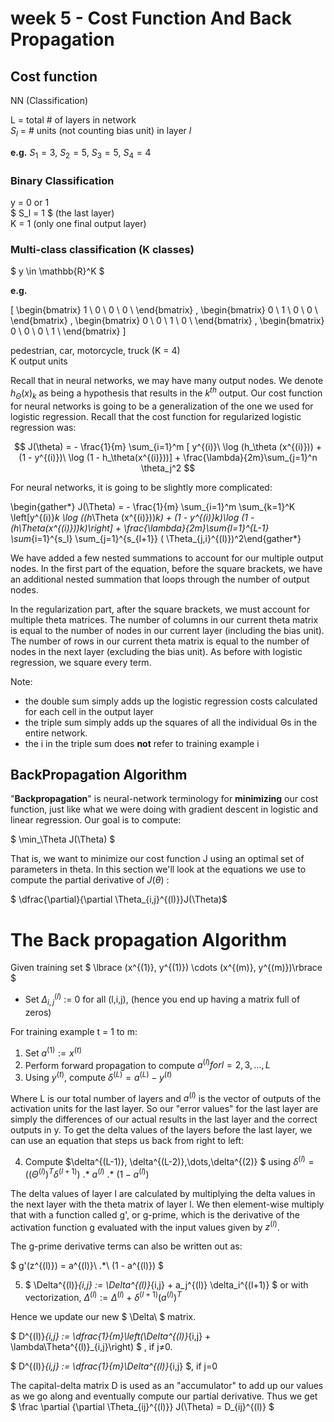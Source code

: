 # week 5 - Cost Function And Back Propagation

## Cost function

NN (Classification)

L  = total # of layers in network  
$S_l$ = # units (not counting bias unit) in layer $l$

**e.g.**
$S_1 = 3$, $S_2 = 5$, $S_3 = 5$, $S_4 = 4$  

### Binary Classification

y = 0 or 1  
$ S_l = 1 $ (the last layer)  
K = 1 (only one final output layer)

### Multi-class classification (K classes)

$ y \in \mathbb{R}^K $

**e.g.**

\[
    \begin{bmatrix}
        1 \\ 0 \\ 0 \\ 0 \\
    \end{bmatrix}
    ,
    \begin{bmatrix}
        0 \\ 1 \\ 0 \\ 0 \\
    \end{bmatrix}
    ,
    \begin{bmatrix}
        0 \\ 0 \\ 1 \\ 0 \\
    \end{bmatrix}
    ,
    \begin{bmatrix}
        0 \\ 0 \\ 0 \\ 1 \\
    \end{bmatrix}
\]

pedestrian, car, motorcycle, truck  (K = 4)  
K output units

Recall that in neural networks, we may have many output nodes. We denote $h_\Theta(x)_k$ as being a hypothesis that results in the $k^{th}$ output. Our cost function for neural networks is going to be a generalization of the one we used for logistic regression. Recall that the cost function for regularized logistic regression was:

$$ J(\theta) = - \frac{1}{m} \sum_{i=1}^m [ y^{(i)}\ \log (h_\theta (x^{(i)})) + (1 - y^{(i)})\ \log (1 - h_\theta(x^{(i)}))] + \frac{\lambda}{2m}\sum_{j=1}^n \theta_j^2 $$

For neural networks, it is going to be slightly more complicated:

\begin{gather*} J(\Theta) = - \frac{1}{m} \sum_{i=1}^m \sum_{k=1}^K \left[y^{(i)}_k \log ((h_\Theta (x^{(i)}))_k) + (1 - y^{(i)}_k)\log (1 - (h_\Theta(x^{(i)}))_k)\right] + \frac{\lambda}{2m}\sum_{l=1}^{L-1} \sum_{i=1}^{s_l} \sum_{j=1}^{s_{l+1}} ( \Theta_{j,i}^{(l)})^2\end{gather*}

We have added a few nested summations to account for our multiple output nodes. In the first part of the equation, before the square brackets, we have an additional nested summation that loops through the number of output nodes.

In the regularization part, after the square brackets, we must account for multiple theta matrices. The number of columns in our current theta matrix is equal to the number of nodes in our current layer (including the bias unit). The number of rows in our current theta matrix is equal to the number of nodes in the next layer (excluding the bias unit). As before with logistic regression, we square every term.

Note:

* the double sum simply adds up the logistic regression costs calculated for each cell in the output layer
* the triple sum simply adds up the squares of all the individual Θs in the entire network.
* the i in the triple sum does **not** refer to training example i

## BackPropagation Algorithm

"**Backpropagation**" is neural-network terminology for **minimizing** our cost function, just like what we were doing with gradient descent in logistic and linear regression. Our goal is to compute:

$ \min_\Theta J(\Theta) $  

That is, we want to minimize our cost function J using an optimal set of parameters in theta. In this section we'll look at the equations we use to compute the partial derivative of $J(\theta)$ :

$ \dfrac{\partial}{\partial \Theta_{i,j}^{(l)}}J(\Theta)$  

# The Back propagation Algorithm

Given training set $ \lbrace (x^{(1)}, y^{(1)}) \cdots (x^{(m)}, y^{(m)})\rbrace $  

* Set $\Delta^{(l)}_{i,j}$ := 0 for all (l,i,j), (hence you end up having a matrix full of zeros)  

For training example t = 1 to m:

1. Set $a^(1):=x^{(t)}$
2. Perform forward propagation to compute $a^{(l)} for l=2,3,…,L$
3. Using $y^{(t)}$, compute $\delta^{(L)}=a^{(L)}−y^{(t)}$

Where L is our total number of layers and $a^{(l)}$ is the vector of outputs of the activation units for the last layer. So our "error values" for the last layer are simply the differences of our actual results in the last layer and the correct outputs in y. To get the delta values of the layers before the last layer, we can use an equation that steps us back from right to left:

4. Compute $\delta^{(L-1)}, \delta^{(L-2)},\dots,\delta^{(2)} $ using $\delta^{(l)} = ((\Theta^{(l)})^T \delta^{(l+1)})\ .*\ a^{(l)}\ .*\ (1 - a^{(l)})$

The delta values of layer l are calculated by multiplying the delta values in the next layer with the theta matrix of layer l. We then element-wise multiply that with a function called g', or g-prime, which is the derivative of the activation function g evaluated with the input values given by $z^{(l)}$.

The g-prime derivative terms can also be written out as:

$ g'(z^{(l)}) = a^{(l)}\ .*\ (1 - a^{(l)}) $

5. $ \Delta^{(l)}_{i,j} := \Delta^{(l)}_{i,j} + a_j^{(l)} \delta_i^{(l+1)} $ or with vectorization, $\Delta^{(l)} := \Delta^{(l)} + \delta^{(l+1)}(a^{(l)})^T$

Hence we update our new $ \Delta\ $ matrix.

$ D^{(l)}_{i,j} := \dfrac{1}{m}\left(\Delta^{(l)}_{i,j} + \lambda\Theta^{(l)}_{i,j}\right) $ , if j≠0.

$ D^{(l)}_{i,j} := \dfrac{1}{m}\Delta^{(l)}_{i,j} $, if j=0

The capital-delta matrix D is used as an "accumulator" to add up our values as we go along and eventually compute our partial derivative. Thus we get $ \frac \partial {\partial \Theta_{ij}^{(l)}} J(\Theta) = D_{ij}^{(l)} $

